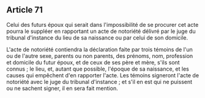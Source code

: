 Article 71
----
Celui des futurs époux qui serait dans l'impossibilité de se procurer cet acte
pourra le suppléer en rapportant un acte de notoriété délivré par le juge du
tribunal d'instance du lieu de sa naissance ou par celui de son domicile.

L'acte de notoriété contiendra la déclaration faite par trois témoins de l'un ou
de l'autre sexe, parents ou non parents, des prénoms, nom, profession et
domicile du futur époux, et de ceux de ses père et mère, s'ils sont connus ; le
lieu, et, autant que possible, l'époque de sa naissance, et les causes qui
empêchent d'en rapporter l'acte. Les témoins signeront l'acte de notoriété avec
le juge du tribunal d'instance ; et s'il en est qui ne puissent ou ne sachent
signer, il en sera fait mention.
